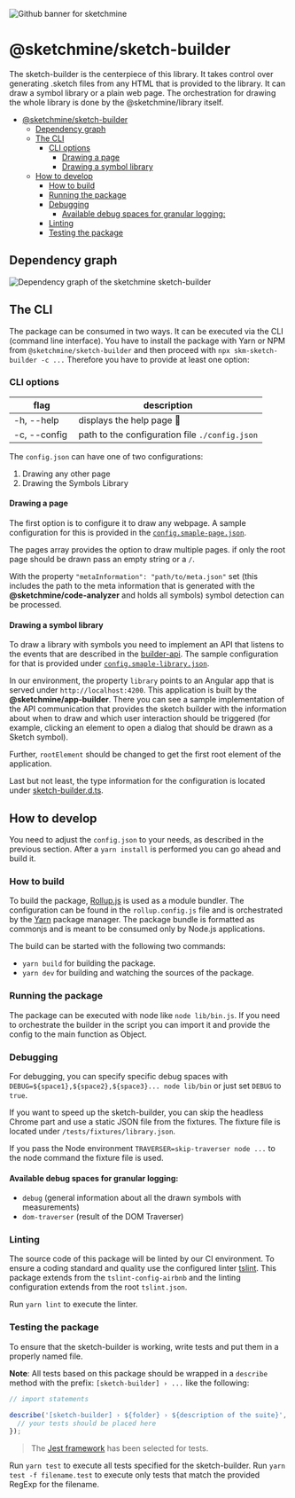![Github banner for sketchmine](https://dt-cdn.net/images/github-banner-2x-1777-2b23e499af.png)

# @sketchmine/sketch-builder

The sketch-builder is the centerpiece of this library. It takes control over generating .sketch files from any HTML that is provided to the library. It can draw a symbol library or a plain web page. The orchestration for drawing the whole library is done by the @sketchmine/library itself.

- [@sketchmine/sketch-builder](#sketchminesketch-builder)
  - [Dependency graph](#dependency-graph)
  - [The CLI](#the-cli)
    - [CLI options](#cli-options)
      - [Drawing a page](#drawing-a-page)
      - [Drawing a symbol library](#drawing-a-symbol-library)
  - [How to develop](#how-to-develop)
    - [How to build](#how-to-build)
    - [Running the package](#running-the-package)
    - [Debugging](#debugging)
      - [Available debug spaces for granular logging:](#available-debug-spaces-for-granular-logging)
    - [Linting](#linting)
    - [Testing the package](#testing-the-package)

## Dependency graph

![Dependency graph of the sketchmine sketch-builder](https://dt-cdn.net/images/sketch-builder-3920-3cec01ab5f.png)

## The CLI

The package can be consumed in two ways. It can be executed via the CLI (command line interface). You have to install the package with Yarn or NPM from `@sketchmine/sketch-builder` and then proceed with `npx skm-sketch-builder -c ...` Therefore you have to provide at least one option:

### CLI options

| flag | description |
|---|---|
| -h, --help | displays the help page 📓 |
| -c, --config | path to the configuration file `./config.json` |

The `config.json` can have one of two configurations:

1. Drawing any other page
2. Drawing the Symbols Library

#### Drawing a page

The first option is to configure it to draw any webpage. A sample configuration for this is provided in the [`config.smaple-page.json`](./config.sample-page.json).

The pages array provides the option to draw multiple pages. if only the root page should be drawn pass an empty string or a `/`.

With the property `"metaInformation": "path/to/meta.json"` set (this includes the path to the meta information that is generated with the **@sketchmine/code-analyzer** and holds all symbols) symbol detection can be processed.

#### Drawing a symbol library

To draw a library with symbols you need to implement an API that listens to the events that are described in the [builder-api](./src/builder-api). The sample configuration for that is provided under [`config.smaple-library.json`](./config.sample-library.json).

In our environment, the property `library` points to an Angular app that is served under `http://localhost:4200`. This application is built by the **@sketchmine/app-builder**. There you can see a sample implementation of the API communication that provides the sketch builder with the information about when to draw and which user interaction should be triggered (for example, clicking an element to open a dialog that should be drawn as a Sketch symbol).

Further, `rootElement` should be changed to get the first root element of the application.

Last but not least, the type information for the configuration is located under [sketch-builder.d.ts](./src/sketch-builder.d.ts).

## How to develop

You need to adjust the `config.json` to your needs, as described in the previous section.
After a `yarn install` is performed you can go ahead and build it.

### How to build

To build the package, [Rollup.js](https://rollupjs.org/guide/en) is used as a module bundler. The configuration can be found in the `rollup.config.js` file and is orchestrated by the [Yarn](https://yarnpkg.com/en/) package manager.
The package bundle is formatted as commonjs and is meant to be consumed only by Node.js applications.

The build can be started with the following two commands:

- `yarn build` for building the package.
- `yarn dev` for building and watching the sources of the package.

### Running the package

The package can be executed with node like `node lib/bin.js`. If you need to orchestrate the builder in the script you can import it and provide the config to the main function as Object.

### Debugging

For debugging, you can specify specific debug spaces with `DEBUG=${space1},${space2},${space3}... node lib/bin` or just set `DEBUG` to `true`.

If you want to speed up the sketch-builder, you can skip the headless Chrome part and use a static JSON file from the fixtures.
The fixture file is located under `/tests/fixtures/library.json`.

If you pass the Node environment `TRAVERSER=skip-traverser node ...` to the node command the fixture file is used.

#### Available debug spaces for granular logging:

* `debug` (general information about all the drawn symbols with measurements)
* `dom-traverser` (result of the DOM Traverser)

### Linting

The source code of this package will be linted by our CI environment. To ensure a coding standard and quality use the configured linter [tslint](https://palantir.github.io/tslint/). This package extends from the `tslint-config-airbnb` and the linting configuration extends from the root `tslint.json`.

Run `yarn lint` to execute the linter.

### Testing the package

To ensure that the sketch-builder is working, write tests and put them in a properly named file.

**Note**: All tests based on this package should be wrapped in a `describe` method with the prefix: `[sketch-builder] › ...` like the following:

```typescript
// import statements

describe('[sketch-builder] › ${folder} › ${description of the suite}', () => {
  // your tests should be placed here
});
```

> The [Jest framework](https://jestjs.io/) has been selected for tests.

Run `yarn test` to execute all tests specified for the sketch-builder. Run `yarn test -f filename.test` to execute only tests that match the provided RegExp for the filename.
